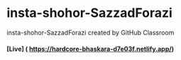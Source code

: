# insta-shohor-SazzadForazi
insta-shohor-SazzadForazi created by GitHub Classroom
#### [Live] ( https://hardcore-bhaskara-d7e03f.netlify.app/)
